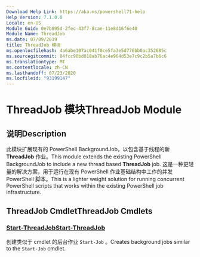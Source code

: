 ```yaml
---
Download Help Link: https://aka.ms/powershell71-help
Help Version: 7.1.0.0
Locale: en-US
Module Guid: 0e7b895d-2fec-43f7-8cae-11e8d16f6e40
Module Name: ThreadJob
ms.date: 07/09/2019
title: ThreadJob 模块
ms.openlocfilehash: 4a6abe107ac041f0ce5fa3e5d776bb0ac352685c
ms.sourcegitcommit: 84fcc90bd018ab76ac4e964d53e7c9c2b5a7b6c6
ms.translationtype: MT
ms.contentlocale: zh-CN
ms.lasthandoff: 07/23/2020
ms.locfileid: "93199147"
---
```

# <span data-ttu-id="bdeb4-102">ThreadJob 模块</span><span class="sxs-lookup"><span data-stu-id="bdeb4-102">ThreadJob Module</span></span>

## <span data-ttu-id="bdeb4-103">说明</span><span class="sxs-lookup"><span data-stu-id="bdeb4-103">Description</span></span>
<span data-ttu-id="bdeb4-104">此模块扩展现有的 PowerShell BackgroundJob，以包含基于线程的新 **ThreadJob** 作业。</span><span class="sxs-lookup"><span data-stu-id="bdeb4-104">This module extends the existing PowerShell BackgroundJob to include a new thread based **ThreadJob** job.</span></span> <span data-ttu-id="bdeb4-105">这是一种更轻量的解决方案，用于运行在现有 PowerShell 作业基础结构中工作的并发 PowerShell 脚本。</span><span class="sxs-lookup"><span data-stu-id="bdeb4-105">This is a lighter weight solution for running concurrent PowerShell scripts that works within the existing PowerShell job infrastructure.</span></span>

## <span data-ttu-id="bdeb4-106">ThreadJob Cmdlet</span><span class="sxs-lookup"><span data-stu-id="bdeb4-106">ThreadJob Cmdlets</span></span>

### [<span data-ttu-id="bdeb4-107">Start-ThreadJob</span><span class="sxs-lookup"><span data-stu-id="bdeb4-107">Start-ThreadJob</span></span>](Start-ThreadJob.md)
<span data-ttu-id="bdeb4-108">创建类似于 cmdlet 的后台作业 `Start-Job` 。</span><span class="sxs-lookup"><span data-stu-id="bdeb4-108">Creates background jobs similar to the `Start-Job` cmdlet.</span></span>
